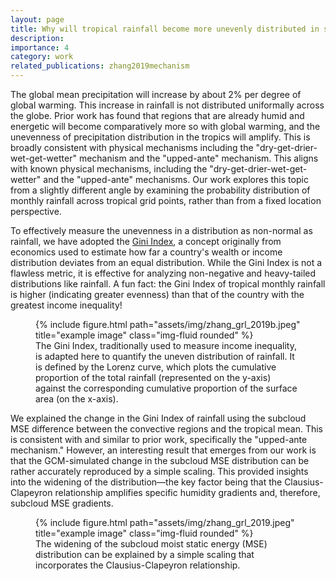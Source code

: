 ```yaml
---
layout: page
title: Why will tropical rainfall become more unevenly distributed in space?
description: 
importance: 4
category: work
related_publications: zhang2019mechanism
---
```

The global mean precipitation will increase by about 2% per degree of global warming. This increase in rainfall is not distributed uniformally across the globe. Prior work has found that regions that are already humid and energetic will become comparatively more so with global warming, and the unevenness of precipitation distribution in the tropics will amplify. This is broadly consistent with physical mechanisms including the "dry-get-drier-wet-get-wetter" mechanism and the "upped-ante" mechanism. This aligns with known physical mechanisms, including the "dry-get-drier-wet-get-wetter" and the "upped-ante" mechanisms. Our work explores this topic from a slightly different angle by examining the probability distribution of monthly rainfall across tropical grid points, rather than from a fixed location perspective.


To effectively measure the unevenness in a distribution as non-normal as rainfall, we have adopted the  <a href="https://en.wikipedia.org/wiki/Gini_coefficient">Gini Index</a>, a concept originally from economics used to estimate how far a country's wealth or income distribution deviates from an equal distribution. While the Gini Index is not a flawless metric, it is effective for analyzing non-negative and heavy-tailed distributions like rainfall. A fun fact: the Gini Index of tropical monthly rainfall is higher (indicating greater evenness) than that of the country with the greatest income inequality!
<div class="row">
    <div class="col-md-6 mt-3 mt-md-0 mx-auto">
        <figure class="figure">
            {% include figure.html path="assets/img/zhang_grl_2019b.jpeg" title="example image" class="img-fluid rounded" %}
            <figcaption class="figure-caption text-center">The Gini Index, traditionally used to measure income inequality, is adapted here to quantify the uneven distribution of rainfall. It is defined by the Lorenz curve, which plots the cumulative proportion of the total rainfall (represented on the y-axis) against the corresponding cumulative proportion of the surface area (on the x-axis).</figcaption>
        </figure>
    </div>
</div>


We explained the change in the Gini Index of rainfall using the subcloud MSE difference between the convective regions and the tropical mean. This is consistent with and similar to prior work, specifically the "upped-ante mechanism." However, an interesting result that emerges from our work is that the GCM-simulated change in the subcloud MSE distribution can be rather accurately reproduced by a simple scaling. This provided insights into the widening of the distribution—the key factor being that the Clausius-Clapeyron relationship amplifies specific humidity gradients and, therefore, subcloud MSE gradients.
<div class="row">
    <div class="col-md-8 mt-6 mt-md-0 mx-auto">
        <figure class="figure">
            {% include figure.html path="assets/img/zhang_grl_2019.jpeg" title="example image" class="img-fluid rounded" %}
            <figcaption class="figure-caption text-center">The widening of the subcloud moist static energy (MSE) distribution can be explained by a simple scaling that incorporates the Clausius-Clapeyron relationship.</figcaption>
        </figure>
    </div>
</div>

